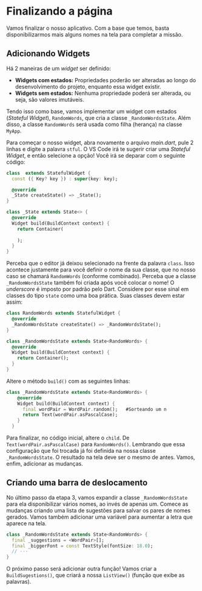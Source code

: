 # Finalizando a página

Vamos finalizar o nosso aplicativo. Com a base que temos, basta disponibilizarmos mais alguns nomes na tela para completar a missão.

## Adicionando Widgets
Há 2 maneiras de um *widget* ser definido:

- **Widgets com estados:** Propriedades poderão ser alteradas ao longo do desenvolvimento do projeto, enquanto essa widget existir.
- **Widgets sem estados:** Nenhuma propriedade poderá ser alterada, ou seja, são valores imutáveis.

Tendo isso como base, vamos implementar um widget com estados (*Stateful Widget*), ```RandomWords```, que cria a classe ```_RandomWordsState```. Além disso, a classe ```RandomWords``` será usada como filha (herança) na classe ```MyApp```.

Para começar o nosso widget, abra novamente o arquivo *main.dart*, pule 2 linhas e digite a palavra ```stful```. O VS Code irá te sugerir criar uma *Stateful Widget*, e então selecione a opção! Você irá se deparar com o seguinte código:

```dart
class  extends StatefulWidget {
  const ({ Key? key }) : super(key: key);

  @override
  _State createState() => _State();
}

class _State extends State<> {
  @override
  Widget build(BuildContext context) {
    return Container(
      
    );
  }
}
```

Perceba que o editor já deixou selecionado na frente da palavra ```class```. Isso acontece justamente para você definir o nome da sua classe, que no nosso caso se chamará ```RandomWords``` (conforme combinado). Perceba que a classe ```_RandomWordsState``` também foi criada após você colocar o nome! O *underscore* é imposto por padrão pelo Dart. Considere por esse sinal em classes do tipo ```state``` como uma boa prática. Suas classes devem estar assim:

```dart
class RandomWords extends StatefulWidget {
  @override
  _RandomWordsState createState() => _RandomWordsState();
}

class _RandomWordsState extends State<RandomWords> {
  @override
  Widget build(BuildContext context) {
    return Container();
  }
}
```

Altere o método ```build()``` com as seguintes linhas:

```dart
class _RandomWordsState extends State<RandomWords> {
    @override
    Widget build(BuildContext context) {
      final wordPair = WordPair.random();   #Sorteando um n
      return Text(wordPair.asPascalCase);
    }
  }
```

Para finalizar, no código inicial, altere o ```child```. De ```Text(wordPair.asPascalCase)``` para ```RandomWords()```. Lembrando que essa configuração que foi trocada já foi definida na nossa classe ```_RandomWordsState```. O resultado na tela deve ser o mesmo de antes. Vamos, enfim, adicionar as mudanças.


## Criando uma barra de deslocamento

No último passo da etapa 3, vamos expandir a classe ```_RandomWordsState``` para ela disponibilizar vários nomes, ao invés de apenas um. Comece as mudanças criando uma lista de sugestões para salvar os pares de nomes gerados. Vamos também adicionar uma variável para aumentar a letra que aparece na tela.

```dart
class _RandomWordsState extends State<RandomWords> {
  final _suggestions = <WordPair>[];
  final _biggerFont = const TextStyle(fontSize: 18.0);
  // ···
}
```

O próximo passo será adicionar outra função! Vamos criar a ```BuildSugestions()```, que criará a nossa ```ListView()``` (função que exibe as palavras).

